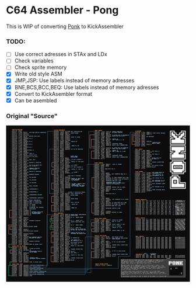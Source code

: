# C64 Assembler - Pong

This is WIP of converting [Ponk](http://sos.gd/ponk/) to KickAssembler

### TODO:

- [ ] Use correct adresses in STAx and LDx
- [ ] Check variables
- [ ] Check sprite memory
- [x] Write old style ASM
- [x] JMP,JSP: Use labels instead of memory adresses
- [x] BNE,BCS,BCC,BEQ: Use labels instead of memory adresses
- [x] Convert to KickAsembler format
- [x] Can be asembled

### Original "Source"

![PONK](ponk.png)

